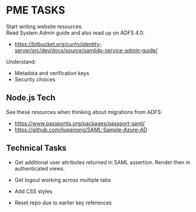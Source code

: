# PME TASKS

Start writing website resources.\
Read System Admin guide and also read up on ADFS 4.0:

- https://bitbucket.org/curity/identity-server/src/dev/docs/source/samlidp-service-admin-guide/

Understand:

- Metadata and verification keys
- Security choices

## Node.js Tech

See these resources when thinking about migrations from ADFS:

- https://www.passportjs.org/packages/passport-saml/
- https://github.com/liupeirong/SAML-Sample-Azure-AD

## Technical Tasks

- Get additional user attributes returned in SAML assertion.
  Render then in authenticated views.

- Get logout working across multiple tabs

- Add CSS styles

- Reset repo due to earlier key references

